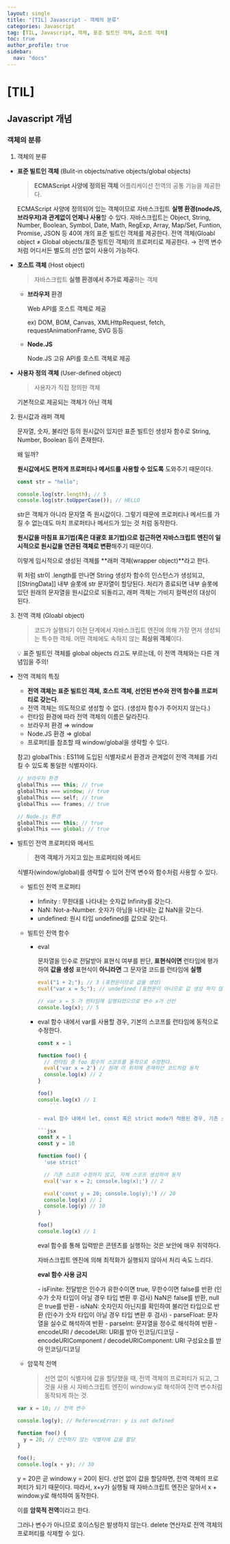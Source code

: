 ```yaml
---
layout: single
title: "[TIL] Javascript - 객체의 분류"
categories: Javascript
tag: [TIL, Javascript, 객체, 표준 빌트인 객체, 호스트 객체]
toc: true
author_profile: true
sidebar:
  nav: "docs"
---
```


# [TIL]

## Javascript 개념

### 객체의 분류

1. 객체의 분류

- **표준 빌트인 객체** (Bulit-in objects/native objects/global objects)

  > **ECMAScript 사양에 정의된 객체**
  > 어플리케이션 전역의 공통 기능을 제공한다.

  ECMAScript 사양에 정의되어 있는 객체이므로 자바스크립트 **실행 환경(nodeJS, 브라우저)과 관계없이 언제나 사용**할 수 있다.
  자바스크립트는 Object, String, Number, Boolean, Symbol, Date, Math, RegExp, Array, Map/Set, Funtion, Promise, JSON 등 40여 개의 표준 빌트인 객체를 제공한다.
  전역 객체(Gloabl object ≠ Global objects/표준 빌트인 객체)의 프로퍼티로 제공한다.
  → 전역 변수처럼 어디서든 별도의 선언 없이 사용이 가능하다.

- **호스트 객체** (Host object)

  > 자바스크립트 **실행 환경에서 추가로 제공**하는 객체

  - **브라우저** 환경

    Web API를 호스트 객체로 제공

    ex) DOM, BOM, Canvas, XMLHttpRequest, fetch, requestAnimationFrame, SVG 등등

  - **Node.JS**

    Node.JS 고유 API를 호스트 객체로 제공

- **사용자 정의 객체** (User-defined object)

  > 사용자가 직접 정의한 객체

  기본적으로 제공되는 객체가 아닌 객체

2. 원시값과 래퍼 객체

   문자열, 숫자, 불리언 등의 원시값이 있지만 표준 빌트인 생성자 함수로 String, Number, Boolean 등이 존재한다.

   왜 일까?

   **원시값에서도 편하게 프로퍼티나 메서드를 사용할 수 있도록** 도와주기 때문이다.

   ```jsx
   const str = "hello";

   console.log(str.length); // 5
   console.log(str.toUpperCase()); // HELLO
   ```

   str은 객체가 아니라 문자열 즉 원시값이다.
   그렇기 때문에 프로퍼티나 메서드를 가질 수 없는데도 마치 프로퍼티나 메서드가 있는 것 처럼 동작한다.

   **원시값을 마침표 표기법(혹은 대괄호 표기법)으로 접근하면 자바스크립트 엔진이 일시적으로 원시값을 연관된 객체로 변환**해주기 때문이다.

   이렇게 임시적으로 생성된 객체를 **래퍼 객체(wrapper object)**라고 한다.

   위 처럼 str이 .length를 만나면 String 생성자 함수의 인스턴스가 생성되고,
   [[StringData]] 내부 슬롯에 str 문자열이 할당된다.
   처리가 종료되면 내부 슬롯에 있던 원래의 문자열을 원시값으로 되돌리고,
   래퍼 객체는 가비지 컬렉션의 대상이 된다.

3. 전역 객체 (Gloabl object)

   > 코드가 실행되기 이전 단계에서 자바스크립트 엔진에 의해 가장 먼저 생성되는 특수한 객체. 어떤 객체에도 속하지 않는 **최상위 객체**이다.

   <aside>
     💡 표준 빌트인 객체를 global objects 라고도 부르는데, 이 전역 객체와는 다른 개념임을 주의!
   </aside>

- 전역 객체의 특징

  - **전역 객체는 표준 빌트인 객체, 호스트 객체, 선언된 변수와 전역 함수를 프로퍼티로 갖는다**.
  - 전역 객체는 의도적으로 생성할 수 없다. (생성자 함수가 주어지지 않는다.)
  - 런타임 환경에 따라 전역 객체의 이름은 달라진다.
  - 브라우저 환경 ⇒ window
  - Node.JS 환경 ⇒ global
  - 프로퍼티를 참조할 때 window/global을 생략할 수 있다.

  참고) globalThis : ES11에 도입된 식별자로서 환경과 관계없이 전역 객체를 가리킬 수 있도록 통일한 식별자이다.

  ```jsx
  // 브라우저 환경
  globalThis === this; // true
  globalThis === window; // true
  globalThis === self; // true
  globalThis === frames; // true

  // Node.js 환경
  globalThis === this; // true
  globalThis === global; // true
  ```

- 빌트인 전역 프로퍼티와 메서드

  > **전역 객체가 가지고 있는 프로퍼티와 메서드**

  식별자(window/global)를 생략할 수 있어 전역 변수와 함수처럼 사용할 수 있다.

  - 빌트인 전역 프로퍼티
    - Infinity : 무한대를 나타내는 숫자값 Infinity를 갖는다.
    - NaN: Not-a-Number. 숫자가 아님을 나타내는 값 NaN을 갖는다.
    - undefined: 원시 타입 undefined를 값으로 갖는다.
  - 빌트인 전역 함수

    - eval

      문자열을 인수로 전달받아 표현식 여부를 판단,
      **표현식이면** 런타임에 평가하여 **값을 생성**
      표현식이 **아니라면** 그 문자열 코드를 런타임에 **실행**

      ```jsx
      eval("1 + 2;"); // 3 (표현문이므로 값을 생성)
      eval("var x = 5;"); // undefined (표현문이 아니므로 값 생성 하지 않음)

      // var x = 5 가 런타임에 실행되었으므로 변수 x가 선언
      console.log(x); // 5
      ```

    - eval 함수 내에서 var를 사용할 경우, 기본의 스코프를 런타임에 동적으로 수정한다.

      ````jsx
      const x = 1

      function foo() {
        // 런타임 중 foo 함수의 스코프를 동적으로 수정한다.
        eval('var x = 2') // 원래 이 위치에 존재하던 코드처럼 동작
        console.log(x) // 2
      }

      foo()
      console.log(x) // 1
          ```

      - eval 함수 내에서 let, const 혹은 strict mode가 적용된 경우, 기존 스코프를 수정하지 않고 eval 함수 자체 스코프를 생성하여 동작

      ```jsx
      const x = 1
      const y = 10

      function foo() {
        'use strict'

        // 기존 스코프 수정하지 않고, 자체 스코프 생성하여 동작
        eval('var x = 2; console.log(x);') // 2

        eval('const y = 20; console.log(y);') // 20
        console.log(x) // 1
        console.log(y) // 10
      }

      foo()
      console.log(x) // 1
      ````

      eval 함수를 통해 입력받은 콘텐츠를 실행하는 것은 보안에 매우 취약하다.

      자바스크립트 엔진에 의해 최적화가 실행되지 않아서 처리 속도 느리다.

      **eval 함수 사용 금지**

      \- isFinite: 전달받은 인수가 유한수이면 true, 무한수이면 false를 반환
      (인수가 숫자 타입이 아닐 경우 타입 변환 후 검사)
      NaN은 false를 반환, null은 true를 반환
      \- isNaN: 숫자인지 아닌지를 확인하여 불리언 타입으로 반환
      (인수가 숫자 타입이 아닐 경우 타입 변환 후 검사)
      \- parseFloat: 문자열을 실수로 해석하여 반환
      \- parseInt: 문자열을 정수로 해석하여 반환
      \- encodeURI / decodeURI: URI를 받아 인코딩/디코딩
      \- encodeURIComponent / decodeURIComponent: URI 구성요소를 받아 인코딩/디코딩

  - 암묵적 전역
    > 선언 없이 식별자에 값을 할당했을 때, 전역 객체의 프로퍼티가 되고, 그것을 사용 시 자바스크립트 엔진이 window.y로 해석하여 전역 변수처럼 동작되게 하는 것.

  ```jsx
  var x = 10; // 전역 변수

  console.log(y); // ReferenceError: y is not defined

  function foo() {
    y = 20; // 선언하지 않는 식별자에 값을 할당
  }

  foo();
  console.log(x + y); // 30
  ```

  y = 20은 곧 window.y = 20이 된다.
  선언 없이 값을 할당하면, 전역 객체의 프로퍼티가 되기 때문이다.
  따라서, x+y가 실행될 때 자바스크립트 엔진은 알아서 x + window.y로 해석하여 동작한다.

  이를 **암묵적 전역**이라고 한다.

  그러나 변수가 아니므로 호이스팅은 발생하지 않는다.
  delete 연산자로 전역 객체의 프로퍼티를 삭제할 수 있다.
